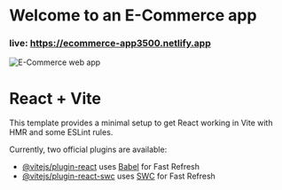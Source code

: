 # Welcome to an E-Commerce app

### live: https://ecommerce-app3500.netlify.app

![E-Commerce web app](https://github.com/Rudra-Godhani/E-Commerce-web-app/assets/139685113/f761818d-4e93-4062-a4e5-44baf31ba886)


# React + Vite

This template provides a minimal setup to get React working in Vite with HMR and some ESLint rules.

Currently, two official plugins are available:

- [@vitejs/plugin-react](https://github.com/vitejs/vite-plugin-react/blob/main/packages/plugin-react/README.md) uses [Babel](https://babeljs.io/) for Fast Refresh
- [@vitejs/plugin-react-swc](https://github.com/vitejs/vite-plugin-react-swc) uses [SWC](https://swc.rs/) for Fast Refresh
